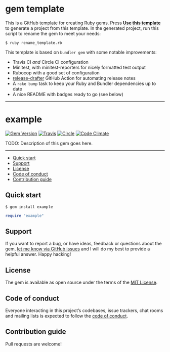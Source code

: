 # gem template

This is a GitHub template for creating Ruby gems. Press [**Use this template**](https://github.com/mattbrictson/gem/generate) to generate a project from this template. In the generated project, run this script to rename the gem to meet your needs:

```
$ ruby rename_template.rb
```

This template is based on `bundler gem` with some notable improvements:

- Travis CI _and_ Circle CI configuration
- Minitest, with minitest-reporters for nicely formatted test output
- Rubocop with a good set of configuration
- [release-drafter](https://github.com/apps/release-drafter) GitHub Action for automating release notes
- A `rake bump` task to keep your Ruby and Bundler dependencies up to date
- A nice README with badges ready to go (see below)

---

<!-- END FRONT MATTER -->

# example

[![Gem Version](https://badge.fury.io/rb/replace_with_gem_name.svg)](https://rubygems.org/gems/replace_with_gem_name)
[![Travis](https://img.shields.io/travis/mattbrictson/gem.svg?label=travis)](https://travis-ci.org/mattbrictson/gem)
[![Circle](https://circleci.com/gh/mattbrictson/gem.svg?style=shield)](https://circleci.com/gh/mattbrictson/gem)
[![Code Climate](https://codeclimate.com/github/mattbrictson/gem/badges/gpa.svg)](https://codeclimate.com/github/mattbrictson/gem)

TODO: Description of this gem goes here.

---

- [Quick start](#quick-start)
- [Support](#support)
- [License](#license)
- [Code of conduct](#code-of-conduct)
- [Contribution guide](#contribution-guide)

## Quick start

```
$ gem install example
```

```ruby
require "example"
```

## Support

If you want to report a bug, or have ideas, feedback or questions about the gem, [let me know via GitHub issues](https://github.com/mattbrictson/gem/issues/new) and I will do my best to provide a helpful answer. Happy hacking!

## License

The gem is available as open source under the terms of the [MIT License](LICENSE.txt).

## Code of conduct

Everyone interacting in this project’s codebases, issue trackers, chat rooms and mailing lists is expected to follow the [code of conduct](CODE_OF_CONDUCT.md).

## Contribution guide

Pull requests are welcome!
